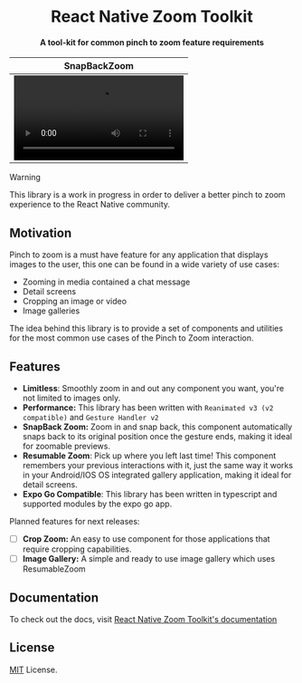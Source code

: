 
<div>
  <h1 align="center">React Native Zoom Toolkit</h1>
</div>

<div>
  <h4 align="center">A tool-kit for common pinch to zoom feature requirements</h4>
</div>

| SnapBackZoom |
|--------------|
|<video src="https://github.com/Glazzes/react-native-zoomable/assets/52082794/74251348-9cad-470b-a22e-0db64ed73253" width="100%" controls>|


> [!WARNING]
> This library is a work in progress in order to deliver a better pinch to zoom experience to the React Native community. 
 
## Motivation
Pinch to zoom is a must have feature for any application that displays images to the user, this one can be found in a wide variety of use cases:
- Zooming in media contained a chat message
- Detail screens
- Cropping an image or video
- Image galleries

The idea behind this library is to provide a set of components and utilities for the most common use cases of the Pinch to Zoom interaction.


## Features
- **Limitless**: Smoothly zoom in and out any component you want, you're not limited to images only.
- **Performance:** This library has been written with `Reanimated v3 (v2 compatible)` and `Gesture Handler v2`
- **SnapBack Zoom:** Zoom in and snap back, this component automatically snaps back to its original position once the gesture ends, making it ideal for zoomable previews.
- **Resumable Zoom**: Pick up where you left last time! This component remembers your previous interactions with it, just the same way it works in your Android/IOS OS integrated gallery application, making it ideal for detail screens.
- **Expo Go Compatible**: This library has been written in typescript and supported modules by the expo go app.

Planned features for next releases:
- [ ] **Crop Zoom:** An easy to use component for those applications that require cropping capabilities.
- [ ] **Image Gallery:** A simple and ready to use image gallery which uses ResumableZoom

## Documentation
To check out the docs, visit [React Native Zoom Toolkit's documentation]()

## License
[MIT](./LICENSE) License.
